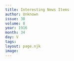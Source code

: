 ```yaml
---
title: Interesting News Items
author: Unknown
issue: 30
volume: 8
year: 1916
month: 34
day: V
tags:
layout: page.njk
image:
---
```





